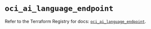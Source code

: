 # `oci_ai_language_endpoint`

Refer to the Terraform Registry for docs: [`oci_ai_language_endpoint`](https://registry.terraform.io/providers/oracle/oci/7.19.0/docs/resources/ai_language_endpoint).
